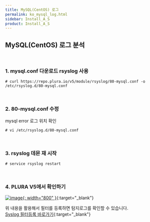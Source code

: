 ```yaml
---
title: MySQL(CentOS) 로그
permalink: ko_mysql_log.html
sidebar: Install_A_S
product: Install_A_S
---
```


## MySQL(CentOS) 로그 분석

<br />

### 1. mysql.conf 다운로드 rsyslog 사용

`# curl https://repo.plura.io/v5/module/rsyslog/80-mysql.conf -o /etc/rsyslog.d/80-mysql.conf`

<br />

### 2. 80-mysql.conf 수정

mysql error 로그 위치 확인

`# vi /etc/rsyslog.d/80-mysql.conf`

<br />

### 3. rsyslog 데몬 재 시작

`# service rsyslog restart`

<br />

### 4. PLURA V5에서 확인하기

[![image](/docs/images/Ins_G/Mysql(cent)log/1.png){: width="800" }](/docs/images/Ins_G/Mysql(cent)log/1.png){:target="_blank"}

위 내용을 활용해서 필터를 등록하면 탐지로그를 확인할 수 있습니다.   
[Syslog 필터등록 바로가기](https://qubitsec.github.io/ko_f_regi_syslog.html){:target="_blank"}